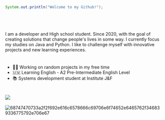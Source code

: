 ```java
System.out.println("Welcome to my Github!");
```
#
</br>

  I am a developer and High school student. Since 2020, with the goal of creating solutions that change people's lives in some way. I currently focus my studies on Java and Python.
I like to challenge myself with innovative projects and new learning experiences.

#

- 👨‍💻 Working on random projects in my free time
- 🇺🇲 Learning English - A2 Pre-Intermediate English Level
- 📚 Systems development student at Institute J&F

#

<a href="https://github.com/luismede"><img src="https://skillicons.dev/icons?i=js,html,css,nodejs,python,java,mysql,postgresql,firebase,docker,arduino,figma"></a>
</br>
</br>
![68747470733a2f2f692e616c6578666c69706e6f74652e6465762f346839336775792e706e67](https://github.com/user-attachments/assets/a5975b78-2580-430b-8f2a-cd68a52e0aaa)






